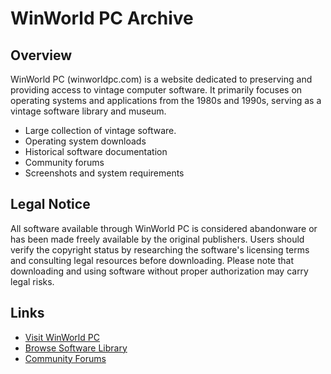 # WinWorld PC Archive

## Overview
WinWorld PC (winworldpc.com) is a website dedicated to preserving and providing access to vintage computer software. It primarily focuses on operating systems and applications from the 1980s and 1990s, serving as a vintage software library and museum.
- Large collection of vintage software.
- Operating system downloads
- Historical software documentation
- Community forums
- Screenshots and system requirements

## Legal Notice
All software available through WinWorld PC is considered abandonware or has been made freely available by the original publishers. Users should verify the copyright status by researching the software's licensing terms and consulting legal resources before downloading. Please note that downloading and using software without proper authorization may carry legal risks.

## Links
- [Visit WinWorld PC](https://winworldpc.com/)
- [Browse Software Library](https://winworldpc.com/library)
- [Community Forums](https://forum.winworldpc.com/)